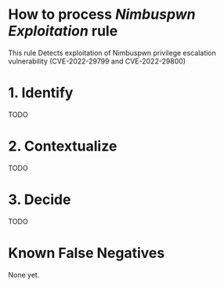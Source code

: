 # How to process *Nimbuspwn Exploitation* rule
This rule Detects exploitation of Nimbuspwn privilege escalation vulnerability (CVE-2022-29799 and CVE-2022-29800)

# 1. Identify
TODO

# 2. Contextualize
TODO

# 3. Decide
TODO

# Known False Negatives
None yet.
